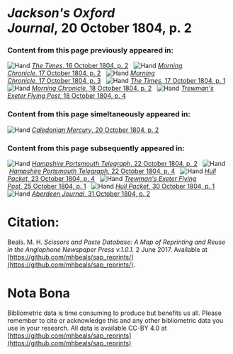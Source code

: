 # *Jackson's Oxford Journal*, 20 October 1804, p. 2  
  
### Content from this page previously appeared in:  
![Hand](http://scissorsandpaste.net/wp-content/uploads/2017/06/smallhandpointer.png) [*The Times*, 16 October 1804, p. 2](https://mhbeals.github.io/sap_html/The-Times/The-Times-16-October-1804-p-2)  
![Hand](http://scissorsandpaste.net/wp-content/uploads/2017/06/smallhandpointer.png) [*Morning Chronicle*, 17 October 1804, p. 2](https://mhbeals.github.io/sap_html/Morning-Chronicle/Morning-Chronicle-17-October-1804-p-2)  
![Hand](http://scissorsandpaste.net/wp-content/uploads/2017/06/smallhandpointer.png) [*Morning Chronicle*, 17 October 1804, p. 3](https://mhbeals.github.io/sap_html/Morning-Chronicle/Morning-Chronicle-17-October-1804-p-3)  
![Hand](http://scissorsandpaste.net/wp-content/uploads/2017/06/smallhandpointer.png) [*The Times*, 17 October 1804, p. 1](https://mhbeals.github.io/sap_html/The-Times/The-Times-17-October-1804-p-1)  
![Hand](http://scissorsandpaste.net/wp-content/uploads/2017/06/smallhandpointer.png) [*Morning Chronicle*, 18 October 1804, p. 2](https://mhbeals.github.io/sap_html/Morning-Chronicle/Morning-Chronicle-18-October-1804-p-2)  
![Hand](http://scissorsandpaste.net/wp-content/uploads/2017/06/smallhandpointer.png) [*Trewman's Exeter Flying Post*, 18 October 1804, p. 4](https://mhbeals.github.io/sap_html/Trewman's-Exeter-Flying-Post/Trewman's-Exeter-Flying-Post-18-October-1804-p-4)  
  
### Content from this page simeltaneously appeared in:  
![Hand](http://scissorsandpaste.net/wp-content/uploads/2017/06/smallhandpointer.png) [*Caledonian Mercury*, 20 October 1804, p. 2](https://mhbeals.github.io/sap_html/Caledonian-Mercury/Caledonian-Mercury-20-October-1804-p-2)  
  
### Content from this page subsequently appeared in:  
![Hand](http://scissorsandpaste.net/wp-content/uploads/2017/06/smallhandpointer.png) [*Hampshire Portsmouth Telegraph*, 22 October 1804, p. 2](https://mhbeals.github.io/sap_html/Hampshire-Portsmouth-Telegraph/Hampshire-Portsmouth-Telegraph-22-October-1804-p-2)  
![Hand](http://scissorsandpaste.net/wp-content/uploads/2017/06/smallhandpointer.png) [*Hampshire Portsmouth Telegraph*, 22 October 1804, p. 4](https://mhbeals.github.io/sap_html/Hampshire-Portsmouth-Telegraph/Hampshire-Portsmouth-Telegraph-22-October-1804-p-4)  
![Hand](http://scissorsandpaste.net/wp-content/uploads/2017/06/smallhandpointer.png) [*Hull Packet*, 23 October 1804, p. 4](https://mhbeals.github.io/sap_html/Hull-Packet/Hull-Packet-23-October-1804-p-4)  
![Hand](http://scissorsandpaste.net/wp-content/uploads/2017/06/smallhandpointer.png) [*Trewman's Exeter Flying Post*, 25 October 1804, p. 1](https://mhbeals.github.io/sap_html/Trewman's-Exeter-Flying-Post/Trewman's-Exeter-Flying-Post-25-October-1804-p-1)  
![Hand](http://scissorsandpaste.net/wp-content/uploads/2017/06/smallhandpointer.png) [*Hull Packet*, 30 October 1804, p. 1](https://mhbeals.github.io/sap_html/Hull-Packet/Hull-Packet-30-October-1804-p-1)  
![Hand](http://scissorsandpaste.net/wp-content/uploads/2017/06/smallhandpointer.png) [*Aberdeen Journal*, 31 October 1804, p. 2](https://mhbeals.github.io/sap_html/Aberdeen-Journal/Aberdeen-Journal-31-October-1804-p-2)  


# Citation: 

Beals. M. H. *Scissors and Paste Database: A Map of Reprinting and Reuse in the Anglophone Newspaper Press v.1.0.1.* 2 June 2017. Available at [https://github.com/mhbeals/sap_reprints/](https://github.com/mhbeals/sap_reprints/). 

# Nota Bona

Bibliometric data is time consuming to produce but benefits us all. Please remember to cite or acknowledge this and any other bibliometric data you use in your research. All data is available CC-BY 4.0 at [https://github.com/mhbeals/sap_reprints](https://github.com/mhbeals/sap_reprints)